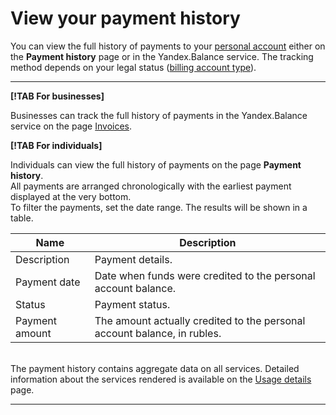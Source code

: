 # View your payment history

You can view the full history of payments to your [personal account](../concepts/personal-account.md#balance) either on the **Payment history** page or in the Yandex.Balance service. The tracking method depends on your legal status ([billing account type](../concepts/billing-account.md#ba-types)).

---

**[!TAB For businesses]**

Businesses can track the full history of payments in the Yandex.Balance service on the page [Invoices](https://balance.yandex.com/invoices.xml).

**[!TAB For individuals]**

Individuals can view the full history of payments on the page **Payment history**.
<br/>All payments are arranged chronologically with the earliest payment displayed at the very bottom.
<br/>To filter the payments, set the date range. The results will be shown in a table.

| Name | Description |
| ----- | ----- |
| Description | Payment details. |
| Payment date | Date when funds were credited to the personal account balance. |
| Status | Payment status. |
| Payment amount | The amount actually credited to the  personal account balance, in rubles. |

<br/>The payment history contains aggregate data on all services. Detailed information about the services rendered is available on the [Usage details](../operations/check-charges.md) page.

---


